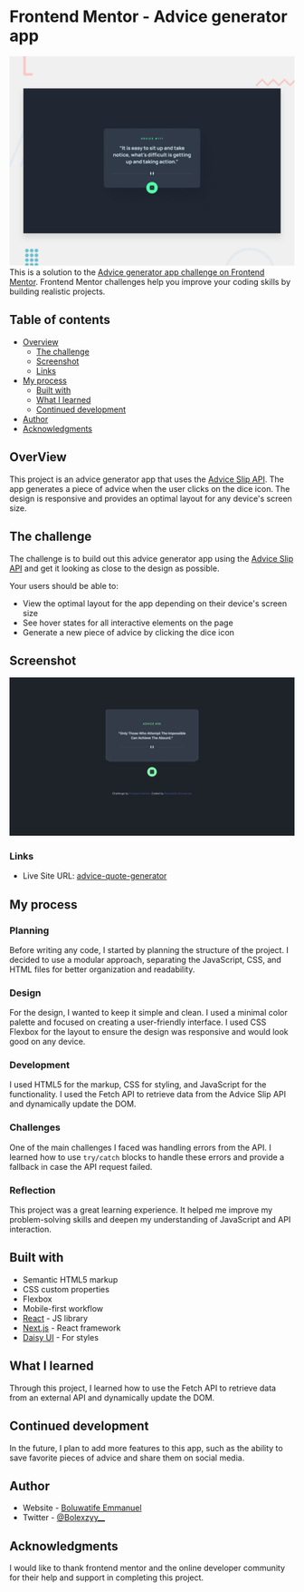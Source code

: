 # Frontend Mentor - Advice generator app

![Design preview for the Advice generator app coding challenge](./design/desktop-preview.jpg)
This is a solution to the [Advice generator app challenge on Frontend Mentor](https://www.frontendmentor.io/challenges/advice-generator-app-QdUG-13db). Frontend Mentor challenges help you improve your coding skills by building realistic projects.

## Table of contents

- [Overview](#overview)
  - [The challenge](#the-challenge)
  - [Screenshot](#screenshot)
  - [Links](#links)
- [My process](#my-process)
  - [Built with](#built-with)
  - [What I learned](#what-i-learned)
  - [Continued development](#continued-development)
- [Author](#author)
- [Acknowledgments](#acknowledgments)

## OverView

This project is an advice generator app that uses the [Advice Slip API](https://api.adviceslip.com). The app generates a piece of advice when the user clicks on the dice icon. The design is responsive and provides an optimal layout for any device's screen size.

## The challenge

The challenge is to build out this advice generator app using the [Advice Slip API](https://api.adviceslip.com) and get it looking as close to the design as possible.

Your users should be able to:

- View the optimal layout for the app depending on their device's screen size
- See hover states for all interactive elements on the page
- Generate a new piece of advice by clicking the dice icon

## Screenshot

![](./images/Screenshot.png)

### Links

- Live Site URL: [advice-quote-generator](https://bolexzy.github.io/advice-quote-generator/)

## My process

### Planning

Before writing any code, I started by planning the structure of the project. I decided to use a modular approach, separating the JavaScript, CSS, and HTML files for better organization and readability.

### Design

For the design, I wanted to keep it simple and clean. I used a minimal color palette and focused on creating a user-friendly interface. I used CSS Flexbox for the layout to ensure the design was responsive and would look good on any device.

### Development

I used HTML5 for the markup, CSS for styling, and JavaScript for the functionality. I used the Fetch API to retrieve data from the Advice Slip API and dynamically update the DOM.

### Challenges

One of the main challenges I faced was handling errors from the API. I learned how to use `try/catch` blocks to handle these errors and provide a fallback in case the API request failed.

### Reflection

This project was a great learning experience. It helped me improve my problem-solving skills and deepen my understanding of JavaScript and API interaction.

## Built with

- Semantic HTML5 markup
- CSS custom properties
- Flexbox
- Mobile-first workflow
- [React](https://reactjs.org/) - JS library
- [Next.js](https://nextjs.org/) - React framework
- [Daisy UI](https://daisyui.com.com/) - For styles

## What I learned

Through this project, I learned how to use the Fetch API to retrieve data from an external API and dynamically update the DOM.

## Continued development

In the future, I plan to add more features to this app, such as the ability to save favorite pieces of advice and share them on social media.

## Author

- Website - [Boluwatife Emmanuel](https://boluwatife-linktree.vercel.app)
- Twitter - [@Bolexzyy__](https://www.twitter.com/Bolexzyy__)

## Acknowledgments

I would like to thank frontend mentor and the online developer community for their help and support in completing this project.
